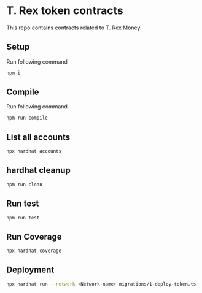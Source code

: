 # T. Rex token contracts

This repo contains contracts related to T. Rex Money.

## Setup
Run following command
```bash
npm i
```

## Compile
Run following command
```bash
npm run compile
```

## List all accounts
```bash
npx hardhat accounts
```

## hardhat cleanup
```bash
npm run clean
```

## Run test
```bash
npm run test
```

## Run Coverage
```bash
npx hardhat coverage
```

##  Deployment
```bash
npx hardhat run --network <Network-name> migrations/1-deploy-token.ts
```
